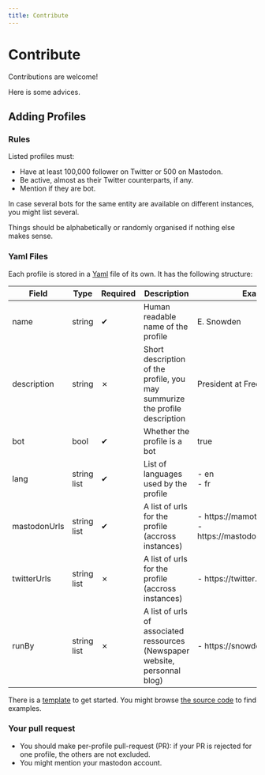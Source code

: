 ```yaml
---
title: Contribute
---
```

# Contribute

Contributions are welcome!

Here is some advices.

## Adding Profiles

### Rules

Listed profiles must:

 +  Have at least 100,000 follower on Twitter or 500 on Mastodon.
 +  Be active, almost as their Twitter counterparts, if any.
 +  Mention if they are bot.

In case several bots for the same entity are available on different instances, you might list several.

Things should be alphabetically or randomly organised if nothing else makes sense.

### Yaml Files

Each profile is stored in a [Yaml](http://yaml.org) file of its own. It has the following structure:

<table class="pure-table pure-table-bordered pure-table-odd">
  <thead>
    <tr>
      <th>Field</th>
      <th>Type</th>
      <th>Required</th>
      <th>Description</th>
      <th>Example</th>
    </tr>
  </thead>
  <tbody>
  <tr>
      <td>name</td>
      <td>string</td>
      <td>✔</td>
      <td>Human readable name of the profile</td>
      <td>E. Snowden</td>
    </tr>
    <tr>
      <td>description</td>
      <td>string</td>
      <td>✗</td>
      <td>Short description of the profile, you may summurize the profile description</td>
      <td>President at Freedom of Press.</td>
    </tr>
    <tr>
      <td>bot</td>
      <td>bool</td>
      <td>✔</td>
      <td>Whether the profile is a bot</td>
      <td>true</td>
    </tr>
    <tr>
      <td>lang</td>
      <td>string list</td>
      <td>✔</td>
      <td>List of languages used by the profile</td>
      <td> - en<br/> - fr</td>
    </tr>
    <tr>
      <td>mastodonUrls</td>
      <td>string list</td>
      <td>✔</td>
      <td>A list of urls for the profile (accross instances)</td>
      <td> - https://mamot.fr/@snowden<br/> - https://mastodon.xyz/@snowden</td>
    </tr>
    <tr>
      <td>twitterUrls</td>
      <td>string list</td>
      <td>✗</td>
      <td>A list of urls for the profile (accross instances)</td>
      <td> - https://twitter.com/Snowden</td>
    </tr>
    <tr>
      <td>runBy</td>
      <td>string list</td>
      <td>✗</td>
      <td>A list of urls of associated ressources (Newspaper website, personnal blog)</td>
      <td> - https://snowden.blog</td>
    </tr>
    </tbody>
    </table>

There is a [template](/template.yml) to get started. You might browse [the source code](https://gitlab.com/WzukW/onmastodon/tree/master/yml-db) to find examples.

### Your pull request

+ You should make per-profile pull-request (PR): if your PR is rejected for one profile, the others are not excluded.
+ You might mention your mastodon account.
